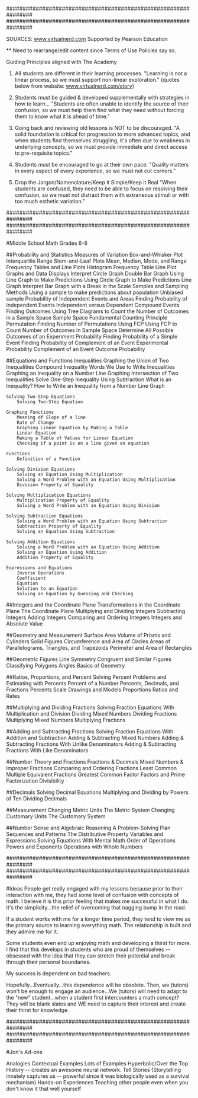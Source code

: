 ################################################################
################################################################

SOURCES: www.virtualnerd.com
Supported by Pearson Education

** Need to rearrange/edit content since Terms of Use Policies say so.

Guiding Principles aligned with The Academy

1. All students are different in their learning processes.
"Learning is not a linear process, so we must support non-linear exploration." (quotes below from website: www.virtualnerd.com/story)

2. Students must be guided & developed supplementally with strategies in how to learn...
"Students are often unable to identify the source of their confusion, so we must help them find what they need without forcing them to know what it is ahead of time."

3. Going back and reviewing old lessons is NOT to be discouraged.
"A solid foundation is critical for progression to more advanced topics, and when students find themselves struggling, it's often due to weakness in underlying concepts, so we must provide immediate and direct access to pre-requisite topics."

4. Students must be encouraged to go at their own pace.
"Quality matters in every aspect of every experience, so we must not cut corners."

5. Drop the Jargon/Nomenclature/Keep it Simple/Keep it Real
"When students are confused, they need to be able to focus on resolving their confusion, so we must not distract them with extraneous stimuli or with too much esthetic variation."


################################################################
################################################################

#Middle School Math Grades 6-8 


 ##Probability and Statistics
 	Measures of Variation
 		Box-and-Whisker Plot
 		Interquartile Range
 	Stem-and-Leaf Plots
 	Mean, Median, Mode, and Range
 	Frequency Tables and Line Plots
 		Histogram
 		Frequency Table
 		Line Plot
 	Graphs and Data Displays
 		Interpret Circle Graph
 		Double Bar Graph
 		Using Line Graph to Make Predictions
 		Using Circle Graph to Make Predictions
 		Line Graph
 		Interpret Bar Graph with a Break in the Scale
 	Samples and Sampling Methods
 		Using a sample to make predictions about population
 		Unbiased sample
 	Probability of Independent Events and Areas
 		Finding Probability of Independent Events
 		Independent versus Dependent
 		Compound Events
 	Finding Outcomes
 		Using Tree Diagrams to Count the Number of Outcomes in a Sample Space
 		Sample Space
 		Fundamental Counting Principle
 		Permutation
 		Finding Number of Permutations Using FCP
 		Using FCP to Count Number of Outcomes in Sample Space
 		Determine All Possible Outcomes of an Experiment
 	Probability
 		Finding Probability of a Simple Event
 		Finding Probability of Complement of an Event
 		Experimental Probability
 		Complement of an Event
 		Outcome 
 		Probability

 ##Equations and Functions
 	Inequalities
 		Graphing the Union of Two Inequalities
 		Compound Inequality
 		Words We Use to Write Inequalities
 		Graphing an Inequality on a Number Line
 		Graphing Intersection of Two Inequalities
 		Solve One-Step Inequality Using Subtraction
 		What is an Inequality?
 		How to Write an Inequality from a Number Line Graph

 	Solving Two-Step Equations
 		Solving Two-Step Equation

 	Graphing Functions
 		Meaning of Slope of a line
 		Rate of Change
 		Graphing Linear Equation by Making a Table
 		Linear Equation
 		Making a Table of Values for Linear Equation
 		Checking if a point is on a line given an equation

 	Functions
 		Definition of a Function

 	Solving Division Equations
 		Solving an Equation Using Multiplication
 		Solving a Word Problem with an Equation Using Multiplication
 		Division Property of Equality

 	Solving Multiplication Equations
 		Multiplication Property of Equality
 		Solving a Word Problem with an Equation Using Division

 	Solving Subtraction Equations
 		Solving a Word Problem with an Equation Using Subtraction
 		Subtraction Property of Equality
 		Solving an Equation Using Subtraction

 	Solving Addition Equations
 		Solving a Word Problem with an Equation Using Addition
 		Solving an Equation Using Addition
 		Addition Property of Equality	

 	Expressions and Equations
 		Inverse Operations
 		Coefficient
 		Equation
 		Solution to an Equation
 		Solving an Equation by Guessing and Checking

 ##Integers and the Coordinate Plane
 	Transformations in the Coordinate Plane
 	The Coordinate Plane
 	Multiplying and Dividing Integers
 	Subtracting Integers
 	Adding Integers
 	Comparing and Ordering Integers
 	Integers and Absolute Value

 ##Geometry and Measurement
 	Surface Area
 	Volume of Prisms and Cylinders
 	Solid Figures 
 	Circumference and Area of Circles
 	Areas of Parallelograms, Triangles, and Trapezoids
 	Perimeter and Area of Rectangles

 ##Geometric Figures
 	Line Symmetry
 	Congruent and Similar Figures
 	Classifying Polygons
 	Angles
 	Basics of Geometry


 ##Ratios, Proportions, and Percent
 	Solving Percent Problems and Estimating with Percents 
 	Percent of a Number
 	Percents, Decimals, and Fractions
 	Percents
 	Scale Drawings and Models
 	Proportions
 	Ratios and Rates

 ##Multiplying and Dividing Fractions
 	Solving Fraction Equations With Multiplication and Division
 	Dividing Mixed Numbers
 	Dividing Fractions
 	Multiplying Mixed Numbers
 	Multiplying Fractions

 ##Adding and Subtracting Fractions
 	Solving Fraction Equations With Addition and Subtraction
 	Adding & Subtracting Mixed Numbers
 	Adding & Subtracting Fractions With Unlike Denominators
 	Adding & Subtracting Fractions With Like Denominators

 ##Number Theory and Fractions
 	Fractions & Decimals
 	Mixed Numbers & Improper Fractions
 	Comparing and Ordering Fractions 
 	Least Common Multiple 
 	Equivalent Fractions
 	Greatest Common Factor
 	Factors and Prime Factorization
 	Divisibility

 ##Decimals
 	Solving Decimal Equations
 	Multiplying and Dividing by Powers of Ten
 	Dividing Decimals 


 ##Measurement
 	Changing Metric Units
 	The Metric System
 	Changing Customary Units
 	The Customary System

 ##Number Sense and Algebraic Reasoning
 	A Problem-Solving Plan
 	Sequences and Patterns
 	The Distributive Property
 	Variables and Expressions
 	Solving Equations With Mental Math
 	Order of Operations
 	Powers and Exponents
 	Operations with Whole Numbers


################################################################
################################################################



 #Ideas
People get really engaged with my lessons because prior to their interaction with me, they had some level of confusion with concepts of math. 
I believe it is this prior feeling that makes me successful in what I do.
It's the simplicity...the relief of overcoming that nagging bump in the road.

If a student works with me for a longer time period, they tend to view me as the primary source to learning everything math. The relationship is built and they admire me for it. 

Some students even end up enjoying math and developing a thirst for more. I find that this develops in students who are proud of themselves -- obsessed with the idea that they can stretch their potential and break through their personal boundaries.

My success is dependent on bad teachers. 

Hopefully...Eventually...this dependence will be obsolete. Then, we (tutors) won't be enough to engage an audience...We (tutors) will need to adapt to the "new" student...when a student first intercounters a math concept? They will be blank slates and WE need to capture their interest and create their thirst for knowledge.

################################################################
################################################################

#Jon's Ad-ons

Analogies
Contextual Examples
Lots of Examples
Hyperbolic/Over the Top
History -- creates an awesome neural network.
Tell Stories (Storytelling innately captures us -- powerful since it was biologically used as a survival mechanism)
Hands-on Experiences
Teaching other people even when you don't know it that well yourself



